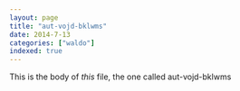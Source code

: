 ```yaml
---
layout: page
title: "aut-vojd-bklwms"
date: 2014-7-13
categories: ["waldo"]
indexed: true
---
```

This is the body of _this_ file, the one called aut-vojd-bklwms
